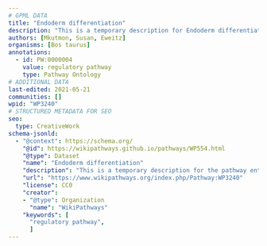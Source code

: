 ```yaml
---
# GPML DATA
title: "Endoderm differentiation"
description: "This is a temporary description for Endoderm differentiation"
authors: [Mkutmon, Susan, Eweitz]
organisms: [Bos taurus]
annotations:
  - id: PW:0000004
    value: regulatory pathway
    type: Pathway Ontology
# ADDITIONAL DATA
last-edited: 2021-05-21
communities: []
wpid: "WP3240"
# STRUCTURED METADATA FOR SEO
seo:
  type: CreativeWork
schema-jsonld:
  - "@context": https://schema.org/
    "@id": https://wikipathways.github.io/pathways/WP554.html
    "@type": Dataset
    "name": "Endoderm differentiation"
    "description": "This is a temporary description for the pathway entitled: Endoderm differentiation"
    "url": "https://www.wikipathways.org/index.php/Pathway:WP3240"
    "license": CC0
    "creator":
    - "@type": Organization
      "name": "WikiPathways"
    "keywords": [
      "regulatory pathway",
      ]
---
```


